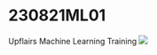 # 230821ML01
Upflairs Machine Learning Training
<img src = "C:\Users\mnvgr\Desktop\Upflair_ML\ss01.png">
